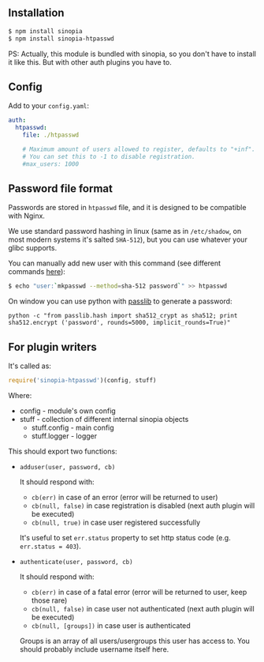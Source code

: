
## Installation

```sh
$ npm install sinopia
$ npm install sinopia-htpasswd
```

PS: Actually, this module is bundled with sinopia, so you don't have to install it like this. But with other auth plugins you have to.

## Config

Add to your `config.yaml`:

```yaml
auth:
  htpasswd:
    file: ./htpasswd

    # Maximum amount of users allowed to register, defaults to "+inf".
    # You can set this to -1 to disable registration.
    #max_users: 1000
```

## Password file format

Passwords are stored in `htpasswd` file, and it is designed to be compatible with Nginx.

We use standard password hashing in linux (same as in `/etc/shadow`, on most modern systems it's salted `SHA-512`), but you can use whatever your glibc supports.

You can manually add new user with this command (see different commands [here](http://unix.stackexchange.com/questions/52108/how-to-create-sha512-password-hashes-on-command-line)):

```sh
$ echo "user:`mkpasswd --method=sha-512 password`" >> htpasswd
```

On window you can use python with [passlib](https://pythonhosted.org/passlib/install.html) to generate a password:
```
python -c "from passlib.hash import sha512_crypt as sha512; print sha512.encrypt ('password', rounds=5000, implicit_rounds=True)"
```


## For plugin writers

It's called as:

```js
require('sinopia-htpasswd')(config, stuff)
```

Where:

 - config - module's own config
 - stuff - collection of different internal sinopia objects
   - stuff.config - main config
   - stuff.logger - logger

This should export two functions:

 - `adduser(user, password, cb)`
   
   It should respond with:
    - `cb(err)` in case of an error (error will be returned to user)
    - `cb(null, false)` in case registration is disabled (next auth plugin will be executed)
    - `cb(null, true)` in case user registered successfully
   
   It's useful to set `err.status` property to set http status code (e.g. `err.status = 403`).

 - `authenticate(user, password, cb)`
   
   It should respond with:
    - `cb(err)` in case of a fatal error (error will be returned to user, keep those rare)
    - `cb(null, false)` in case user not authenticated (next auth plugin will be executed)
    - `cb(null, [groups])` in case user is authenticated
   
   Groups is an array of all users/usergroups this user has access to. You should probably include username itself here.
   
